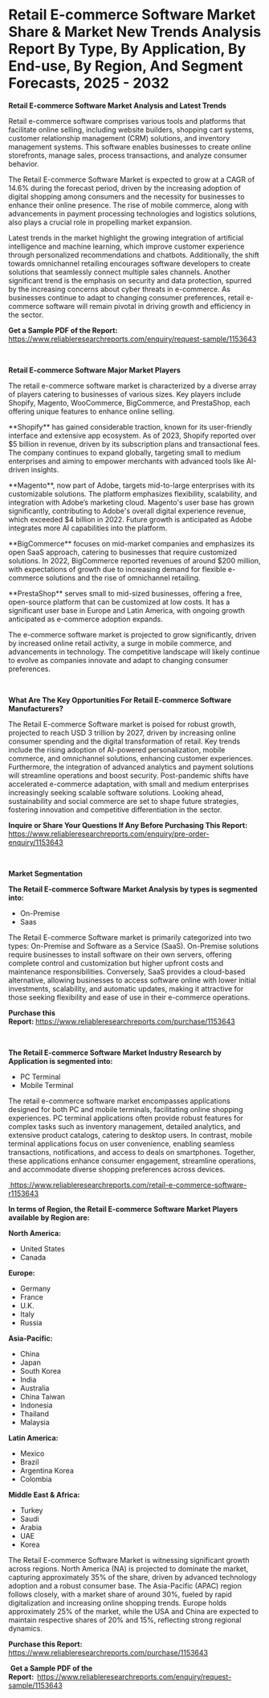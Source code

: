 <p><h1>Retail E-commerce Software Market Share & Market New Trends Analysis Report By Type, By Application, By End-use, By Region, And Segment Forecasts, 2025 - 2032</h1></p><p><strong>Retail E-commerce Software Market Analysis and Latest Trends</strong></p>
<p><p>Retail e-commerce software comprises various tools and platforms that facilitate online selling, including website builders, shopping cart systems, customer relationship management (CRM) solutions, and inventory management systems. This software enables businesses to create online storefronts, manage sales, process transactions, and analyze consumer behavior.</p><p>The Retail E-commerce Software Market is expected to grow at a CAGR of 14.6% during the forecast period, driven by the increasing adoption of digital shopping among consumers and the necessity for businesses to enhance their online presence. The rise of mobile commerce, along with advancements in payment processing technologies and logistics solutions, also plays a crucial role in propelling market expansion.</p><p>Latest trends in the market highlight the growing integration of artificial intelligence and machine learning, which improve customer experience through personalized recommendations and chatbots. Additionally, the shift towards omnichannel retailing encourages software developers to create solutions that seamlessly connect multiple sales channels. Another significant trend is the emphasis on security and data protection, spurred by the increasing concerns about cyber threats in e-commerce. As businesses continue to adapt to changing consumer preferences, retail e-commerce software will remain pivotal in driving growth and efficiency in the sector.</p></p>
<p><strong>Get a Sample PDF of the Report:&nbsp;</strong> <a href="https://www.reliableresearchreports.com/enquiry/request-sample/1153643?utm_campaign=83&utm_medium=2&utm_source=Github&utm_content=ia&utm_term=19042025&utm_id=retail-e-commerce-software">https://www.reliableresearchreports.com/enquiry/request-sample/1153643</a></p>
<p>&nbsp;</p>
<p><strong>Retail E-commerce Software Major Market Players</strong></p>
<p><p>The retail e-commerce software market is characterized by a diverse array of players catering to businesses of various sizes. Key players include Shopify, Magento, WooCommerce, BigCommerce, and PrestaShop, each offering unique features to enhance online selling.</p><p>**Shopify** has gained considerable traction, known for its user-friendly interface and extensive app ecosystem. As of 2023, Shopify reported over $5 billion in revenue, driven by its subscription plans and transactional fees. The company continues to expand globally, targeting small to medium enterprises and aiming to empower merchants with advanced tools like AI-driven insights.</p><p>**Magento**, now part of Adobe, targets mid-to-large enterprises with its customizable solutions. The platform emphasizes flexibility, scalability, and integration with Adobe’s marketing cloud. Magento's user base has grown significantly, contributing to Adobe's overall digital experience revenue, which exceeded $4 billion in 2022. Future growth is anticipated as Adobe integrates more AI capabilities into the platform.</p><p>**BigCommerce** focuses on mid-market companies and emphasizes its open SaaS approach, catering to businesses that require customized solutions. In 2022, BigCommerce reported revenues of around $200 million, with expectations of growth due to increasing demand for flexible e-commerce solutions and the rise of omnichannel retailing.</p><p>**PrestaShop** serves small to mid-sized businesses, offering a free, open-source platform that can be customized at low costs. It has a significant user base in Europe and Latin America, with ongoing growth anticipated as e-commerce adoption expands.</p><p>The e-commerce software market is projected to grow significantly, driven by increased online retail activity, a surge in mobile commerce, and advancements in technology. The competitive landscape will likely continue to evolve as companies innovate and adapt to changing consumer preferences.</p></p>
<p>&nbsp;</p>
<p><strong>What Are The Key Opportunities For Retail E-commerce Software Manufacturers?</strong></p>
<p><p>The Retail E-commerce Software market is poised for robust growth, projected to reach USD 3 trillion by 2027, driven by increasing online consumer spending and the digital transformation of retail. Key trends include the rising adoption of AI-powered personalization, mobile commerce, and omnichannel solutions, enhancing customer experiences. Furthermore, the integration of advanced analytics and payment solutions will streamline operations and boost security. Post-pandemic shifts have accelerated e-commerce adaptation, with small and medium enterprises increasingly seeking scalable software solutions. Looking ahead, sustainability and social commerce are set to shape future strategies, fostering innovation and competitive differentiation in the sector.</p></p>
<p><strong>Inquire or Share Your Questions If Any Before Purchasing This Report:</strong> <a href="https://www.reliableresearchreports.com/enquiry/pre-order-enquiry/1153643?utm_campaign=83&utm_medium=2&utm_source=Github&utm_content=ia&utm_term=19042025&utm_id=retail-e-commerce-software">https://www.reliableresearchreports.com/enquiry/pre-order-enquiry/1153643</a></p>
<p>&nbsp;</p>
<p><strong>Market Segmentation</strong></p>
<p><strong>The Retail E-commerce Software Market Analysis by types is segmented into:</strong></p>
<p><ul><li>On-Premise</li><li>Saas</li></ul></p>
<p><p>The Retail E-commerce Software market is primarily categorized into two types: On-Premise and Software as a Service (SaaS). On-Premise solutions require businesses to install software on their own servers, offering complete control and customization but higher upfront costs and maintenance responsibilities. Conversely, SaaS provides a cloud-based alternative, allowing businesses to access software online with lower initial investments, scalability, and automatic updates, making it attractive for those seeking flexibility and ease of use in their e-commerce operations.</p></p>
<p><strong>Purchase this Report:&nbsp;</strong><a href="https://www.reliableresearchreports.com/purchase/1153643?utm_campaign=83&utm_medium=2&utm_source=Github&utm_content=ia&utm_term=19042025&utm_id=retail-e-commerce-software">https://www.reliableresearchreports.com/purchase/1153643</a></p>
<p>&nbsp;</p>
<p><strong>The Retail E-commerce Software Market Industry Research by Application is segmented into:</strong></p>
<p><ul><li>PC Terminal</li><li>Mobile Terminal</li></ul></p>
<p><p>The retail e-commerce software market encompasses applications designed for both PC and mobile terminals, facilitating online shopping experiences. PC terminal applications often provide robust features for complex tasks such as inventory management, detailed analytics, and extensive product catalogs, catering to desktop users. In contrast, mobile terminal applications focus on user convenience, enabling seamless transactions, notifications, and access to deals on smartphones. Together, these applications enhance consumer engagement, streamline operations, and accommodate diverse shopping preferences across devices.</p></p>
<p><a href="https://www.reliableresearchreports.com/retail-e-commerce-software-r1153643?utm_campaign=83&utm_medium=2&utm_source=Github&utm_content=ia&utm_term=19042025&utm_id=retail-e-commerce-software">&nbsp;https://www.reliableresearchreports.com/retail-e-commerce-software-r1153643</a></p>
<p><strong>In terms of Region, the Retail E-commerce Software Market Players available by Region are:</strong></p>
<p>
    <p> <strong> North America: </strong>
        <ul>
            <li>United States</li>
            <li>Canada</li>
        </ul>
        </p> 
    <p> <strong> Europe: </strong>
        <ul>
            <li>Germany</li>
            <li>France</li>
            <li>U.K.</li>
            <li>Italy</li>
            <li>Russia</li>
        </ul>
        </p> 
    <p> <strong> Asia-Pacific: </strong>
        <ul>
            <li>China</li>
            <li>Japan</li>
            <li>South Korea</li>
            <li>India</li>
            <li>Australia</li>
            <li>China Taiwan</li>
            <li>Indonesia</li>
            <li>Thailand</li>
            <li>Malaysia</li>
        </ul>
        </p> 
    <p> <strong> Latin America: </strong>
        <ul>
            <li>Mexico</li>
            <li>Brazil</li>
            <li>Argentina Korea</li>
            <li>Colombia</li>
        </ul>
        </p> 
    <p> <strong> Middle East & Africa: </strong>
        <ul>
            <li>Turkey</li>
            <li>Saudi</li>
            <li>Arabia</li>
            <li>UAE</li>
            <li>Korea</li>
        </ul>
    </p>
    </p>
<p><p>The Retail E-commerce Software Market is witnessing significant growth across regions. North America (NA) is projected to dominate the market, capturing approximately 35% of the share, driven by advanced technology adoption and a robust consumer base. The Asia-Pacific (APAC) region follows closely, with a market share of around 30%, fueled by rapid digitalization and increasing online shopping trends. Europe holds approximately 25% of the market, while the USA and China are expected to maintain respective shares of 20% and 15%, reflecting strong regional dynamics.</p></p>
<p><strong>Purchase this Report: </strong><a href="https://www.reliableresearchreports.com/purchase/1153643?utm_campaign=83&utm_medium=2&utm_source=Github&utm_content=ia&utm_term=19042025&utm_id=retail-e-commerce-software">https://www.reliableresearchreports.com/purchase/1153643</a></p>
<p>&nbsp;<strong>Get a Sample PDF of the Report:&nbsp;&nbsp;</strong><a href="https://www.reliableresearchreports.com/enquiry/request-sample/1153643?utm_campaign=83&utm_medium=2&utm_source=Github&utm_content=ia&utm_term=19042025&utm_id=retail-e-commerce-software">https://www.reliableresearchreports.com/enquiry/request-sample/1153643</a></p>
<p><strong></strong></p>
<p><p></p><p></p><p></p></p>